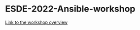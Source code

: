# ESDE-2022-Ansible-workshop


[Link to the workshop overview](https://sebivenlo.github.io/ESDE-2022-Ansible-workshop/)